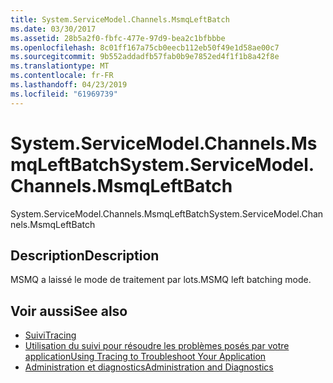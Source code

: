 ```yaml
---
title: System.ServiceModel.Channels.MsmqLeftBatch
ms.date: 03/30/2017
ms.assetid: 28b5a2f0-fbfc-477e-97d9-bea2c1bfbbbe
ms.openlocfilehash: 8c01ff167a75cb0eecb112eb50f49e1d58ae00c7
ms.sourcegitcommit: 9b552addadfb57fab0b9e7852ed4f1f1b8a42f8e
ms.translationtype: MT
ms.contentlocale: fr-FR
ms.lasthandoff: 04/23/2019
ms.locfileid: "61969739"
---
```

# <a name="systemservicemodelchannelsmsmqleftbatch"></a><span data-ttu-id="48855-102">System.ServiceModel.Channels.MsmqLeftBatch</span><span class="sxs-lookup"><span data-stu-id="48855-102">System.ServiceModel.Channels.MsmqLeftBatch</span></span>
<span data-ttu-id="48855-103">System.ServiceModel.Channels.MsmqLeftBatch</span><span class="sxs-lookup"><span data-stu-id="48855-103">System.ServiceModel.Channels.MsmqLeftBatch</span></span>  
  
## <a name="description"></a><span data-ttu-id="48855-104">Description</span><span class="sxs-lookup"><span data-stu-id="48855-104">Description</span></span>  
 <span data-ttu-id="48855-105">MSMQ a laissé le mode de traitement par lots.</span><span class="sxs-lookup"><span data-stu-id="48855-105">MSMQ left batching mode.</span></span>  
  
## <a name="see-also"></a><span data-ttu-id="48855-106">Voir aussi</span><span class="sxs-lookup"><span data-stu-id="48855-106">See also</span></span>

- [<span data-ttu-id="48855-107">Suivi</span><span class="sxs-lookup"><span data-stu-id="48855-107">Tracing</span></span>](../../../../../docs/framework/wcf/diagnostics/tracing/index.md)
- [<span data-ttu-id="48855-108">Utilisation du suivi pour résoudre les problèmes posés par votre application</span><span class="sxs-lookup"><span data-stu-id="48855-108">Using Tracing to Troubleshoot Your Application</span></span>](../../../../../docs/framework/wcf/diagnostics/tracing/using-tracing-to-troubleshoot-your-application.md)
- [<span data-ttu-id="48855-109">Administration et diagnostics</span><span class="sxs-lookup"><span data-stu-id="48855-109">Administration and Diagnostics</span></span>](../../../../../docs/framework/wcf/diagnostics/index.md)
